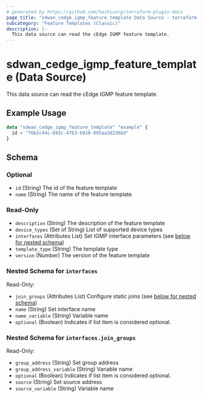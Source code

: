 ```yaml
---
# generated by https://github.com/hashicorp/terraform-plugin-docs
page_title: "sdwan_cedge_igmp_feature_template Data Source - terraform-provider-sdwan"
subcategory: "Feature Templates (Classic)"
description: |-
  This data source can read the cEdge IGMP feature template.
---
```


# sdwan_cedge_igmp_feature_template (Data Source)

This data source can read the cEdge IGMP feature template.

## Example Usage

```terraform
data "sdwan_cedge_igmp_feature_template" "example" {
  id = "f6b2c44c-693c-4763-b010-895aa3d236bd"
}
```

<!-- schema generated by tfplugindocs -->
## Schema

### Optional

- `id` (String) The id of the feature template
- `name` (String) The name of the feature template

### Read-Only

- `description` (String) The description of the feature template
- `device_types` (Set of String) List of supported device types
- `interfaces` (Attributes List) Set IGMP interface parameters (see [below for nested schema](#nestedatt--interfaces))
- `template_type` (String) The template type
- `version` (Number) The version of the feature template

<a id="nestedatt--interfaces"></a>
### Nested Schema for `interfaces`

Read-Only:

- `join_groups` (Attributes List) Configure static joins (see [below for nested schema](#nestedatt--interfaces--join_groups))
- `name` (String) Set interface name
- `name_variable` (String) Variable name
- `optional` (Boolean) Indicates if list item is considered optional.

<a id="nestedatt--interfaces--join_groups"></a>
### Nested Schema for `interfaces.join_groups`

Read-Only:

- `group_address` (String) Set group address
- `group_address_variable` (String) Variable name
- `optional` (Boolean) Indicates if list item is considered optional.
- `source` (String) Set source address
- `source_variable` (String) Variable name
